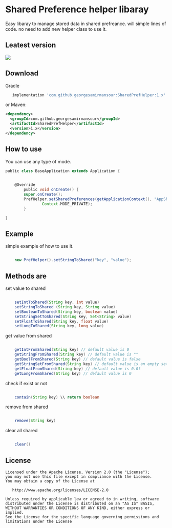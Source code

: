 Shared Preference helper libaray
=======

Easy libaray to manage stored data in shared prefreance. will simple lines of code. no need to add new helper class to use it.

Leatest version
--------

<img src='https://jitpack.io/v/georgesamirmansour/SharedPreferenceHelper.svg'>

Download
--------
Gradle
```groovy
   implementation 'com.github.georgesamirmansour:SharedPrefHelper:1.x'
```
or Maven:
```xml
<dependency>
  <groupId>com.github.georgesamirmansour</groupId>
  <artifactId>SharedPrefHelper</artifactId>
  <version>1.x</version>
</dependency>
```


How to use
--------

You can use any type of mode.

```groovy
public class BaseApplication extends Application {
 

	@Override
    	public void onCreate() {
        super.onCreate();
        PrefHelper.setSharedPreferences(getApplicationContext(), "AppSharedPreferenceName",
                Context.MODE_PRIVATE);
    	}

}

```

Example
--------

simple example of how to use it.


```groovy

 	new PrefHelper().setStringToShared("key", "value");

```


Methods are
--------

set value to shared

```groovy

	setIntToShared(String key, int value)
	setStringToShared (String key, String value) 
	setBooleanToShared(String key, boolean value)
	setStringSetToShared(String key, Set<String> value) 
	setFloatToShared(String key, float value) 
	setLongToShared(String key, long value)

```

get value from shared

```groovy

	getIntFromShared(String key) // default value is 0
	getStringFromShared(String key) // default value is ""
	getBoolFromShared(String key) // default value is false
	getStringSetFromShared(String key) // default value is an empty set of string
	getFloatFromShared(String key) // default value is 0.0f
	getLongFromShared(String key) // default value is 0

```

check if exist or not
```groovy

	contain(String key) \\ return boolean

```

remove from shared
```groovy

	remove(String key)

```

clear all shared
```groovy

	clear()

```



License
--------
    Licensed under the Apache License, Version 2.0 (the "License");
    you may not use this file except in compliance with the License.
    You may obtain a copy of the License at

       http://www.apache.org/licenses/LICENSE-2.0

    Unless required by applicable law or agreed to in writing, software
    distributed under the License is distributed on an "AS IS" BASIS,
    WITHOUT WARRANTIES OR CONDITIONS OF ANY KIND, either express or implied.
    See the License for the specific language governing permissions and
    limitations under the License